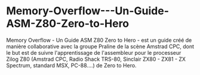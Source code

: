 # Memory-Overflow---Un-Guide-ASM-Z80-Zero-to-Hero
Memory Overflow - Un Guide ASM Z80 Zero to Hero - est un guide créé de manière collaborative avec la groupe Praline de la scène Amstrad CPC, dont le but est de suivre l'apprentissage de l'assembleur pour le processeur Zilog Z80 (Amstrad CPC, Radio Shack TRS-80, Sinclair ZX80 - ZX81 - ZX Spectrum, standard MSX, PC-88....) de Zero to Hero.
